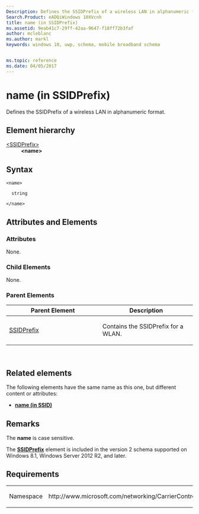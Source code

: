 ```yaml
---
Description: Defines the SSIDPrefix of a wireless LAN in alphanumeric format.
Search.Product: eADQiWindows 10XVcnh
title: name (in SSIDPrefix)
ms.assetid: 9eab41c7-29ff-42aa-9647-f18ff72b3faf
author: mcleblanc
ms.author: markl
keywords: windows 10, uwp, schema, mobile broadband schema


ms.topic: reference
ms.date: 04/05/2017
---
```


# name (in SSIDPrefix)


Defines the SSIDPrefix of a wireless LAN in alphanumeric format.

## Element hierarchy

<dl>
<dt><a href="element-ssidprefix.md">&lt;SSIDPrefix&gt;</a></dt>
<dd><b>&lt;name&gt;</b></dd>
</dl>

## Syntax

``` syntax
<name>

  string

</name>
```

## Attributes and Elements


### Attributes

None.

### Child Elements

None.

### Parent Elements

<table>
<colgroup>
<col width="50%" />
<col width="50%" />
</colgroup>
<thead>
<tr class="header">
<th>Parent Element</th>
<th>Description</th>
</tr>
</thead>
<tbody>
<tr class="odd">
<td><a href="element-ssidprefix.md">SSIDPrefix</a> </td>
<td><p>Contains the SSIDPrefix for a WLAN.</p></td>
</tr>
</tbody>
</table>

 

## Related elements


The following elements have the same name as this one, but different content or attributes:

-   **[name (in SSID)](element-name.md)**

## Remarks

The **name** is case sensitive.

The [**SSIDPrefix**](element-ssidprefix.md) element is included in the version 2 schema supported on Windows 8.1, Windows Server 2012 R2, and later.

## Requirements

<table>
<colgroup>
<col width="50%" />
<col width="50%" />
</colgroup>
<tbody>
<tr class="odd">
<td><p>Namespace</p></td>
<td><p>http://www.microsoft.com/networking/CarrierControl/WLAN/v2</p></td>
</tr>
</tbody>
</table>

 

 



